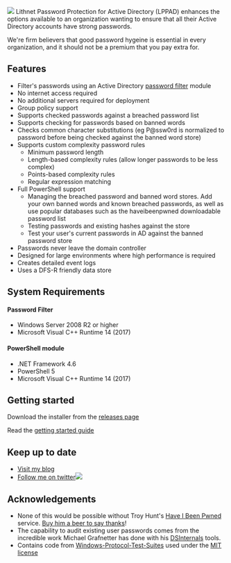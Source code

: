 ![](https://lithnet.github.io/images/lppad.png)
Lithnet Password Protection for Active Directory (LPPAD) enhances the options available to an organization wanting to ensure that all their Active Directory accounts have strong passwords.

We're firm believers that good password hygeine is essential in every organization, and it should not be a premium that you pay extra for.

## Features
* Filter's passwords using an Active Directory [password filter](https://docs.microsoft.com/en-us/windows/desktop/secmgmt/password-filters) module
* No internet access required
* No additional servers required for deployment
* Group policy support
* Supports checked passwords against a breached password list
* Supports checking for passwords based on banned words
* Checks common character substitutions (eg P@ssw0rd is normalized to password before being checked against the banned word store)
* Supports custom complexity password rules
  * Minimum password length
  * Length-based complexity rules (allow longer passwords to be less complex)
  * Points-based complexity rules
  * Regular expression matching
* Full PowerShell support
  * Managing the breached password and banned word stores. Add your own banned words and known breached passwords, as well as use popular databases such as the haveibeenpwned downloadable password list
  * Testing passwords and existing hashes against the store
  * Test your user's current passwords in AD against the banned password store
* Passwords never leave the domain controller
* Designed for large environments where high performance is required
* Creates detailed event logs
* Uses a DFS-R friendly data store

## System Requirements
#### Password Filter
* Windows Server 2008 R2 or higher
* Microsoft Visual C++ Runtime 14 (2017)
#### PowerShell module
* .NET Framework 4.6
* PowerShell 5
* Microsoft Visual C++ Runtime 14 (2017)

## Getting started
Download the installer from the [releases page](https://github.com/lithnet/ad-password-protection/releases)

Read the [getting started guide](https://github.com/lithnet/ad-password-protection/wiki)

## Keep up to date
* [Visit my blog](http://blog.lithnet.io)
* [Follow me on twitter](https://twitter.com/RyanLNewington)![](http://twitter.com/favicon.ico)

## Acknowledgements
* None of this would be possible without Troy Hunt's [Have I Been Pwned](https://haveibeenpwned.com) service. [Buy him a beer to say thanks](https://haveibeenpwned.com/Donate)! 
* The capability to audit existing user passwords comes from the incredible work Michael Grafnetter has done with his [DSInternals](https://github.com/MichaelGrafnetter/DSInternals) tools.
* Contains code from [Windows-Protocol-Test-Suites](https://github.com/Microsoft/WindowsProtocolTestSuites) used under the [MIT license](https://github.com/Microsoft/WindowsProtocolTestSuites/blob/master/LICENSE.txt) 
